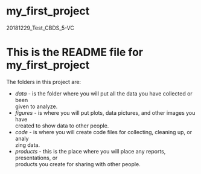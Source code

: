 # my_first_project
20181229_Test_CBDS_5-VC
# This is the README file for my_first_project
The folders in this project are: 

* _data_ - is the folder where you will put all the data you have collected or been \
given to analyze. 
* _figures_ - is where you will put plots, data pictures, and other images you have \
created to show data to other people. 
* _code_ - is where you will create code files for collecting, cleaning up, or analy\
zing data. 
* _products_ - this is the place where you will place any reports, presentations, or\
 products you create for sharing with other people.
 